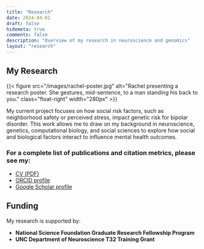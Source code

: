```yaml
---
title: "Research"
date: 2024-04-01
draft: false
hidemeta: true
comments: false
description: "Overview of my research in neuroscience and genomics"
layout: "research"
---
```


## My Research

{{< figure src="/images/rachel-poster.jpg" alt="Rachel presenting a research poster. She gestures, mid-sentence, to a man standing his back to you." class="float-right" width="280px" >}}

My current project focuses on how social risk factors, such as neighborhood safety or perceived stress, impact genetic risk for bipolar disorder. This work allows me to draw on my background in neuroscience, genetics, computational biology, and social sciences to explore how social and biological factors interact to influence mental health outcomes.

### For a complete list of publications and citation metrics, please see my:

- [CV (PDF)](/pdfs/Sharp_SciComCV_2025.pdf)
- [ORCID profile](https://orcid.org/0000-0002-3070-9200)
- [Google Scholar profile](https://scholar.google.com/citations?user=ppl5OrIAAAAJ&hl=en&oi=sra)

## Funding

My research is supported by:

- **National Science Foundation Graduate Research Fellowship Program**
- **UNC Department of Neuroscience T32 Training Grant**
